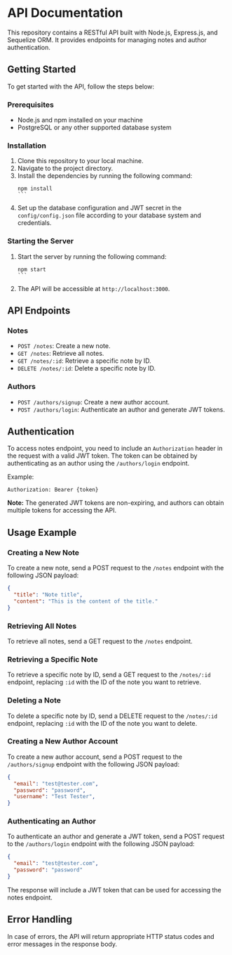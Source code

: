 
# API Documentation

This repository contains a RESTful API built with Node.js, Express.js, and Sequelize ORM. It provides endpoints for managing notes and author authentication.

## Getting Started

To get started with the API, follow the steps below:

### Prerequisites

- Node.js and npm installed on your machine
- PostgreSQL or any other supported database system

### Installation

1. Clone this repository to your local machine.
2. Navigate to the project directory.
3. Install the dependencies by running the following command:
   `````shell
   npm install
   ```
4. Set up the database configuration and JWT secret in the `config/config.json` file according to your database system and credentials.

### Starting the Server

1. Start the server by running the following command:
   ````shell
   npm start
   ```
2. The API will be accessible at `http://localhost:3000`.

## API Endpoints

### Notes

- `POST /notes`: Create a new note.
- `GET /notes`: Retrieve all notes.
- `GET /notes/:id`: Retrieve a specific note by ID.
- `DELETE /notes/:id`: Delete a specific note by ID.

### Authors

- `POST /authors/signup`: Create a new author account.
- `POST /authors/login`: Authenticate an author and generate JWT tokens.

## Authentication

To access notes endpoint, you need to include an `Authorization` header in the request with a valid JWT token. The token can be obtained by authenticating as an author using the `/authors/login` endpoint.

Example:
```
Authorization: Bearer {token}
```

**Note:** The generated JWT tokens are non-expiring, and authors can obtain multiple tokens for accessing the API.

## Usage Example

### Creating a New Note

To create a new note, send a POST request to the `/notes` endpoint with the following JSON payload:

```json
{
  "title": "Note title",
  "content": "This is the content of the title."
}
```

### Retrieving All Notes

To retrieve all notes, send a GET request to the `/notes` endpoint.

### Retrieving a Specific Note

To retrieve a specific note by ID, send a GET request to the `/notes/:id` endpoint, replacing `:id` with the ID of the note you want to retrieve.

### Deleting a Note

To delete a specific note by ID, send a DELETE request to the `/notes/:id` endpoint, replacing `:id` with the ID of the note you want to delete.

### Creating a New Author Account

To create a new author account, send a POST request to the `/authors/signup` endpoint with the following JSON payload:

```json
{
  "email": "test@tester.com",
  "password": "password",
  "username": "Test Tester",
}
```

### Authenticating an Author

To authenticate an author and generate a JWT token, send a POST request to the `/authors/login` endpoint with the following JSON payload:

```json
{
  "email": "test@tester.com",
  "password": "password"
}
```

The response will include a JWT token that can be used for accessing the notes endpoint.

## Error Handling

In case of errors, the API will return appropriate HTTP status codes and error messages in the response body.